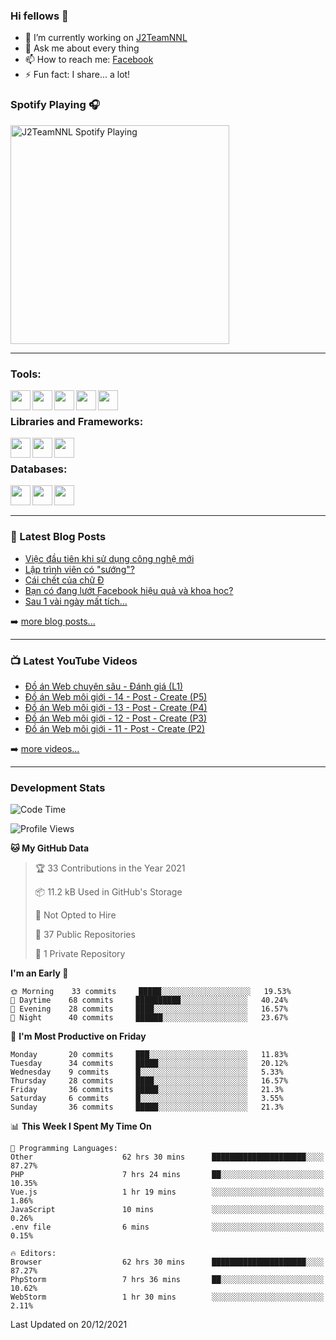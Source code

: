 ### Hi fellows 👋

- 🔭 I’m currently working on [J2TeamNNL]
- 💬 Ask me about every thing
- 📫 How to reach me: [Facebook]
- ⚡ Fun fact: I share... a lot!


### Spotify Playing 🎧
[<img src="https://spotify-playing-git-master.j2teamnnl.vercel.app/api/spotify-playing" alt="J2TeamNNL Spotify Playing" width="350" />](https://open.spotify.com/user/31ghget3jspvgpjwbv5pcwli3smab)

---

### Tools:
<img align='left' height="32" width="32" src="https://cdn.jsdelivr.net/npm/simple-icons@4.8.0/icons/sublimetext.svg" />
<img align='left' height="32" width="32" src="https://cdn.jsdelivr.net/npm/simple-icons@4.8.0/icons/phpstorm.svg" />
<img align='left' height="32" width="32" src="https://cdn.jsdelivr.net/npm/simple-icons@4.8.0/icons/xampp.svg" />
<img align='left' height="32" width="32" src="https://cdn.jsdelivr.net/npm/simple-icons@4.8.0/icons/laragon.svg" />
<img align='left' height="32" width="32" src="https://cdn.jsdelivr.net/npm/simple-icons@4.8.0/icons/docker.svg" />
<br>

### Libraries and Frameworks:
<img align='left' height="32" width="32" src="https://cdn.jsdelivr.net/npm/simple-icons@4.8.0/icons/jquery.svg" />
<img align='left' height="32" width="32" src="https://cdn.jsdelivr.net/npm/simple-icons@4.8.0/icons/laravel.svg" />
<img align='left' height="32" width="32" src="https://cdn.jsdelivr.net/npm/simple-icons@4.8.0/icons/nuxt-dot-js.svg" />
<br>

### Databases:
<img align='left' height="32" width="32" src="https://cdn.jsdelivr.net/npm/simple-icons@4.8.0/icons/mysql.svg" />
<img align='left' height="32" width="32" src="https://cdn.jsdelivr.net/npm/simple-icons@4.8.0/icons/postgresql.svg" />
<img align='left' height="32" width="32" src="https://cdn.jsdelivr.net/npm/simple-icons@4.8.0/icons/elasticsearch.svg" />

<br>
<br>

---

### 📕 Latest Blog Posts
<!-- BLOG-POST-LIST:START -->
- [Việc đầu tiên khi sử dụng công nghệ mới](https://j2teamnnl.blogspot.com/2020/07/viec-au-tien-khi-su-dung-cong-nghe-moi.html)
- [Lập trình viên có &quot;sướng&quot;?](https://j2teamnnl.blogspot.com/2020/03/lap-trinh-vien-co.html)
- [Cái chết của chữ Đ](https://j2teamnnl.blogspot.com/2020/01/cai-chet-cua-chu.html)
- [Bạn có đang lướt Facebook hiệu quả và khoa học?](https://j2teamnnl.blogspot.com/2019/08/ban-co-ang-luot-web-hieu-qua-va-khoa-hoc.html)
- [Sau 1 vài ngày mất tích...](https://j2teamnnl.blogspot.com/2019/08/sau-1-vai-ngay-mat-tich.html)
<!-- BLOG-POST-LIST:END -->
➡️ [more blog posts...](https://j2teamnnl.blogspot.com)

---

### 📺 Latest YouTube Videos
<!-- YOUTUBE:START -->
- [Đồ án Web chuyên sâu - Đánh giá &lpar;L1&rpar;](https://www.youtube.com/watch?v=A-PU2zQPuNw)
- [Đồ án Web môi giới - 14 - Post - Create &lpar;P5&rpar;](https://www.youtube.com/watch?v=gK_KU_0DlRQ)
- [Đồ án Web môi giới - 13 - Post - Create &lpar;P4&rpar;](https://www.youtube.com/watch?v=P6nhBJrGrbY)
- [Đồ án Web môi giới - 12 - Post - Create &lpar;P3&rpar;](https://www.youtube.com/watch?v=ga5cNkAijLY)
- [Đồ án Web môi giới - 11 - Post - Create &lpar;P2&rpar;](https://www.youtube.com/watch?v=6RKftZQ8bBA)
<!-- YOUTUBE:END -->
➡️ [more videos...](https://www.youtube.com/j2teamnnl)

---
### Development Stats
<!--START_SECTION:waka-->
![Code Time](http://img.shields.io/badge/Code%20Time-2%2C211%20hrs%2028%20mins-blue)

![Profile Views](http://img.shields.io/badge/Profile%20Views-23-blue)

**🐱 My GitHub Data** 

> 🏆 33 Contributions in the Year 2021
 > 
> 📦 11.2 kB Used in GitHub's Storage 
 > 
> 🚫 Not Opted to Hire
 > 
> 📜 37 Public Repositories 
 > 
> 🔑 1 Private Repository 
 > 
**I'm an Early 🐤** 

```text
🌞 Morning    33 commits     █████░░░░░░░░░░░░░░░░░░░░   19.53% 
🌆 Daytime    68 commits     ██████████░░░░░░░░░░░░░░░   40.24% 
🌃 Evening    28 commits     ████░░░░░░░░░░░░░░░░░░░░░   16.57% 
🌙 Night      40 commits     ██████░░░░░░░░░░░░░░░░░░░   23.67%

```
📅 **I'm Most Productive on Friday** 

```text
Monday       20 commits     ███░░░░░░░░░░░░░░░░░░░░░░   11.83% 
Tuesday      34 commits     █████░░░░░░░░░░░░░░░░░░░░   20.12% 
Wednesday    9 commits      █░░░░░░░░░░░░░░░░░░░░░░░░   5.33% 
Thursday     28 commits     ████░░░░░░░░░░░░░░░░░░░░░   16.57% 
Friday       36 commits     █████░░░░░░░░░░░░░░░░░░░░   21.3% 
Saturday     6 commits      █░░░░░░░░░░░░░░░░░░░░░░░░   3.55% 
Sunday       36 commits     █████░░░░░░░░░░░░░░░░░░░░   21.3%

```


📊 **This Week I Spent My Time On** 

```text
💬 Programming Languages: 
Other                    62 hrs 30 mins      █████████████████████░░░░   87.27% 
PHP                      7 hrs 24 mins       ██░░░░░░░░░░░░░░░░░░░░░░░   10.35% 
Vue.js                   1 hr 19 mins        ░░░░░░░░░░░░░░░░░░░░░░░░░   1.86% 
JavaScript               10 mins             ░░░░░░░░░░░░░░░░░░░░░░░░░   0.26% 
.env file                6 mins              ░░░░░░░░░░░░░░░░░░░░░░░░░   0.15%

🔥 Editors: 
Browser                  62 hrs 30 mins      █████████████████████░░░░   87.27% 
PhpStorm                 7 hrs 36 mins       ██░░░░░░░░░░░░░░░░░░░░░░░   10.62% 
WebStorm                 1 hr 30 mins        ░░░░░░░░░░░░░░░░░░░░░░░░░   2.11%

```


 Last Updated on 20/12/2021
<!--END_SECTION:waka-->


[J2TeamNNL]: https://j2teamnnl.com/
[Facebook]: https://fb.me/j2teamnnl
